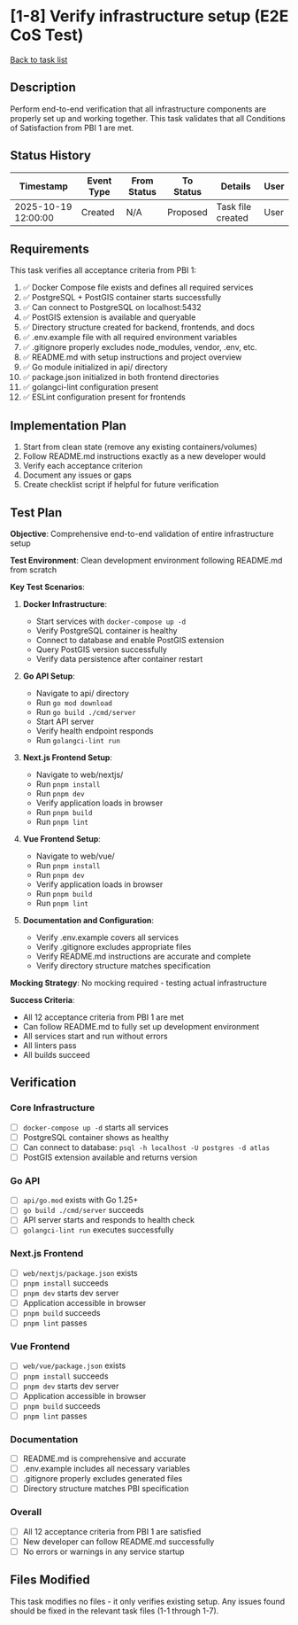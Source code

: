 # [1-8] Verify infrastructure setup (E2E CoS Test)

[Back to task list](./tasks.md)

## Description

Perform end-to-end verification that all infrastructure components are properly set up and working together. This task validates that all Conditions of Satisfaction from PBI 1 are met.

## Status History

| Timestamp | Event Type | From Status | To Status | Details | User |
|-----------|------------|-------------|-----------|---------|------|
| 2025-10-19 12:00:00 | Created | N/A | Proposed | Task file created | User |

## Requirements

This task verifies all acceptance criteria from PBI 1:

1. ✅ Docker Compose file exists and defines all required services
2. ✅ PostgreSQL + PostGIS container starts successfully
3. ✅ Can connect to PostgreSQL on localhost:5432
4. ✅ PostGIS extension is available and queryable
5. ✅ Directory structure created for backend, frontends, and docs
6. ✅ .env.example file with all required environment variables
7. ✅ .gitignore properly excludes node_modules, vendor, .env, etc.
8. ✅ README.md with setup instructions and project overview
9. ✅ Go module initialized in api/ directory
10. ✅ package.json initialized in both frontend directories
11. ✅ golangci-lint configuration present
12. ✅ ESLint configuration present for frontends

## Implementation Plan

1. Start from clean state (remove any existing containers/volumes)
2. Follow README.md instructions exactly as a new developer would
3. Verify each acceptance criterion
4. Document any issues or gaps
5. Create checklist script if helpful for future verification

## Test Plan

**Objective**: Comprehensive end-to-end validation of entire infrastructure setup

**Test Environment**: Clean development environment following README.md from scratch

**Key Test Scenarios**:

1. **Docker Infrastructure**:
   - Start services with `docker-compose up -d`
   - Verify PostgreSQL container is healthy
   - Connect to database and enable PostGIS extension
   - Query PostGIS version successfully
   - Verify data persistence after container restart

2. **Go API Setup**:
   - Navigate to api/ directory
   - Run `go mod download`
   - Run `go build ./cmd/server`
   - Start API server
   - Verify health endpoint responds
   - Run `golangci-lint run`

3. **Next.js Frontend Setup**:
   - Navigate to web/nextjs/
   - Run `pnpm install`
   - Run `pnpm dev`
   - Verify application loads in browser
   - Run `pnpm build`
   - Run `pnpm lint`

4. **Vue Frontend Setup**:
   - Navigate to web/vue/
   - Run `pnpm install`
   - Run `pnpm dev`
   - Verify application loads in browser
   - Run `pnpm build`
   - Run `pnpm lint`

5. **Documentation and Configuration**:
   - Verify .env.example covers all services
   - Verify .gitignore excludes appropriate files
   - Verify README.md instructions are accurate and complete
   - Verify directory structure matches specification

**Mocking Strategy**: No mocking required - testing actual infrastructure

**Success Criteria**:
- All 12 acceptance criteria from PBI 1 are met
- Can follow README.md to fully set up development environment
- All services start and run without errors
- All linters pass
- All builds succeed

## Verification

### Core Infrastructure
- [ ] `docker-compose up -d` starts all services
- [ ] PostgreSQL container shows as healthy
- [ ] Can connect to database: `psql -h localhost -U postgres -d atlas`
- [ ] PostGIS extension available and returns version

### Go API
- [ ] `api/go.mod` exists with Go 1.25+
- [ ] `go build ./cmd/server` succeeds
- [ ] API server starts and responds to health check
- [ ] `golangci-lint run` executes successfully

### Next.js Frontend
- [ ] `web/nextjs/package.json` exists
- [ ] `pnpm install` succeeds
- [ ] `pnpm dev` starts dev server
- [ ] Application accessible in browser
- [ ] `pnpm build` succeeds
- [ ] `pnpm lint` passes

### Vue Frontend
- [ ] `web/vue/package.json` exists
- [ ] `pnpm install` succeeds
- [ ] `pnpm dev` starts dev server
- [ ] Application accessible in browser
- [ ] `pnpm build` succeeds
- [ ] `pnpm lint` passes

### Documentation
- [ ] README.md is comprehensive and accurate
- [ ] .env.example includes all necessary variables
- [ ] .gitignore properly excludes generated files
- [ ] Directory structure matches PBI specification

### Overall
- [ ] All 12 acceptance criteria from PBI 1 are satisfied
- [ ] New developer can follow README.md successfully
- [ ] No errors or warnings in any service startup

## Files Modified

This task modifies no files - it only verifies existing setup. Any issues found should be fixed in the relevant task files (1-1 through 1-7).

